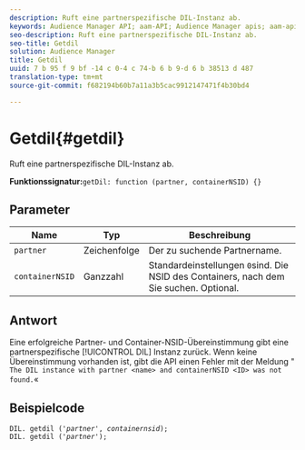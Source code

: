 ```yaml
---
description: Ruft eine partnerspezifische DIL-Instanz ab.
keywords: Audience Manager API; aam-API; Audience Manager apis; aam-apis
seo-description: Ruft eine partnerspezifische DIL-Instanz ab.
seo-title: Getdil
solution: Audience Manager
title: Getdil
uuid: 7 b 95 f 9 bf -14 c 0-4 c 74-b 6 b 9-d 6 b 38513 d 487
translation-type: tm+mt
source-git-commit: f682194b60b7a11a3b5cac9912147471f4b30bd4

---
```



# Getdil{#getdil}

Ruft eine partnerspezifische DIL-Instanz ab.

**Funktionssignatur:**`getDil: function (partner, containerNSID) {}`

<!-- r_dil_get_dil.xml -->

## Parameter

| Name | Typ | Beschreibung |
|---|---|---|
| `partner` | Zeichenfolge | Der zu suchende Partnername. |
| `containerNSID` | Ganzzahl | Standardeinstellungen `0`sind. Die NSID des Containers, nach dem Sie suchen. Optional. |

## Antwort

Eine erfolgreiche Partner- und Container-NSID-Übereinstimmung gibt eine partnerspezifische [!UICONTROL DIL] Instanz zurück. Wenn keine Übereinstimmung vorhanden ist, gibt die API einen Fehler mit der Meldung " `The DIL instance with partner <name> and containerNSID <ID> was not found.`«

## Beispielcode

<pre class="java"><code>DIL. getdil ('<i>partner</i>', <i>containernsid</i>); 
DIL. getdil ('<i>partner</i>');</code></pre>

